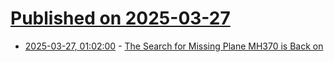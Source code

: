 # [Published on 2025-03-27](index.md)

* [2025-03-27, 01:02:00](https://soylentnews.org/article.pl?sid=25/03/26/033246&from=rss) - [The Search for Missing Plane MH370 is Back on](https://soylentnews.org/article.pl?sid=25/03/26/033246&from=rss)
